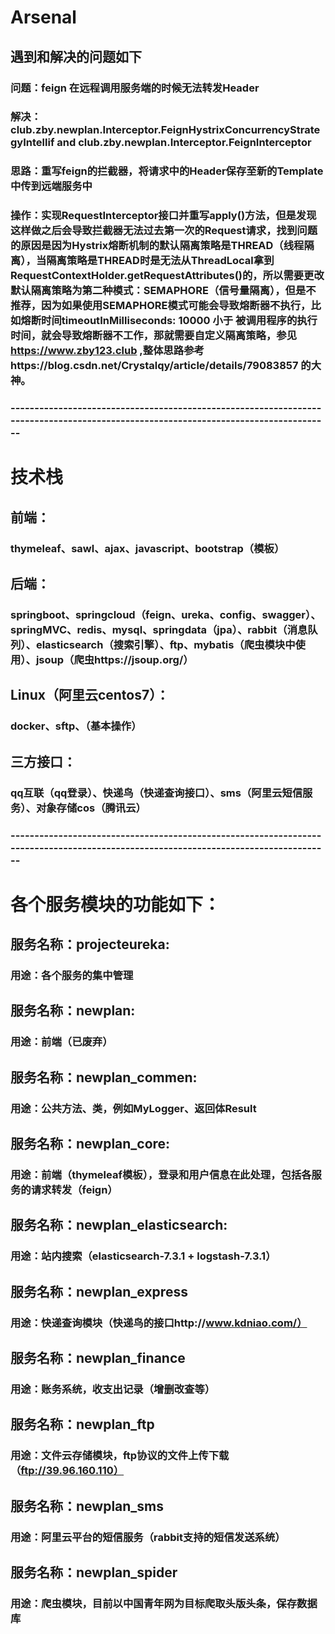 # Arsenal
## 遇到和解决的问题如下
### 问题：feign 在远程调用服务端的时候无法转发Header
### 解决：club.zby.newplan.Interceptor.FeignHystrixConcurrencyStrategyIntellif and club.zby.newplan.Interceptor.FeignInterceptor  
### 思路：重写feign的拦截器，将请求中的Header保存至新的Template中传到远端服务中
### 操作：实现RequestInterceptor接口并重写apply()方法，但是发现这样做之后会导致拦截器无法过去第一次的Request请求，找到问题的原因是因为Hystrix熔断机制的默认隔离策略是THREAD（线程隔离），当隔离策略是THREAD时是无法从ThreadLocal拿到RequestContextHolder.getRequestAttributes()的，所以需要更改默认隔离策略为第二种模式：SEMAPHORE（信号量隔离），但是不推荐，因为如果使用SEMAPHORE模式可能会导致熔断器不执行，比如熔断时间timeoutInMilliseconds: 10000 小于 被调用程序的执行时间，就会导致熔断器不工作，那就需要自定义隔离策略，参见 https://www.zby123.club ,整体思路参考https://blog.csdn.net/Crystalqy/article/details/79083857 的大神。
### ------------------------------------------------------------------------------------------------------------------------------------

# 技术栈
## 前端：
### thymeleaf、sawl、ajax、javascript、bootstrap（模板）

## 后端：
### springboot、springcloud（feign、ureka、config、swagger）、springMVC、redis、mysql、springdata（jpa）、rabbit（消息队列）、elasticsearch（搜索引擎）、ftp、mybatis（爬虫模块中使用）、jsoup（爬虫https://jsoup.org/）

## Linux（阿里云centos7）：
### docker、sftp、（基本操作）

## 三方接口：
### qq互联（qq登录）、快递鸟（快递查询接口）、sms（阿里云短信服务）、对象存储cos（腾讯云）

### ------------------------------------------------------------------------------------------------------------------------------------

# 各个服务模块的功能如下：

## 服务名称：projecteureka:
### 用途：各个服务的集中管理

## 服务名称：newplan:
### 用途：前端（已废弃）

## 服务名称：newplan_commen:
### 用途：公共方法、类，例如MyLogger、返回体Result

## 服务名称：newplan_core:
### 用途：前端（thymeleaf模板），登录和用户信息在此处理，包括各服务的请求转发（feign）

## 服务名称：newplan_elasticsearch:
### 用途：站内搜索（elasticsearch-7.3.1 + logstash-7.3.1）

## 服务名称：newplan_express
### 用途：快递查询模块（快递鸟的接口http://www.kdniao.com/）

## 服务名称：newplan_finance
### 用途：账务系统，收支出记录（增删改查等）

## 服务名称：newplan_ftp
### 用途：文件云存储模块，ftp协议的文件上传下载（ftp://39.96.160.110）

## 服务名称：newplan_sms
### 用途：阿里云平台的短信服务（rabbit支持的短信发送系统）

## 服务名称：newplan_spider
### 用途：爬虫模块，目前以中国青年网为目标爬取头版头条，保存数据库

